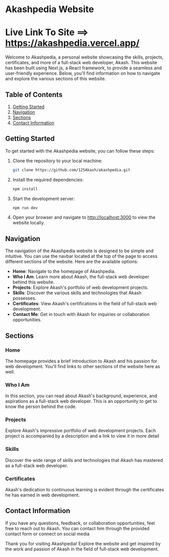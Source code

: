 # Akashpedia Website

# Live Link To Site ==> https://akashpedia.vercel.app/

Welcome to Akashpedia, a personal website showcasing the skills, projects, certificates, and more of a full-stack web developer, Akash. This website has been built using Next.js, a React framework, to provide a seamless and user-friendly experience. Below, you'll find information on how to navigate and explore the various sections of this website.

## Table of Contents

1. [Getting Started](#getting-started)
2. [Navigation](#navigation)
3. [Sections](#sections)
4. [Contact Information](#contact-information)

## Getting Started

To get started with the Akashpedia website, you can follow these steps:

1. Clone the repository to your local machine:

   ```bash
   git clone https://github.com/125Akash/akashpedia.git
   ```

2. Install the required dependencies:

   ```bash
   npm install
   ```

3. Start the development server:

   ```bash
   npm run dev
   ```

4. Open your browser and navigate to [http://localhost:3000](http://localhost:3000) to view the website locally.

## Navigation

The navigation of the Akashpedia website is designed to be simple and intuitive. You can use the navbar located at the top of the page to access different sections of the website. Here are the available options:

- **Home**: Navigate to the homepage of Akashpedia.
- **Who I Am**: Learn more about Akash, the full-stack web developer behind this website.
- **Projects**: Explore Akash's portfolio of web development projects.
- **Skills**: Discover the various skills and technologies that Akash possesses.
- **Certificates**: View Akash's certifications in the field of full-stack web development.
- **Contact Me**: Get in touch with Akash for inquiries or collaboration opportunities.

## Sections

### Home

The homepage provides a brief introduction to Akash and his passion for web development. You'll find links to other sections of the website here as well.

### Who I Am

In this section, you can read about Akash's background, experience, and aspirations as a full-stack web developer. This is an opportunity to get to know the person behind the code.

### Projects

Explore Akash's impressive portfolio of web development projects. Each project is accompanied by a description and a link to view it in more detail

### Skills

Discover the wide range of skills and technologies that Akash has mastered as a full-stack web developer.

### Certificates

Akash's dedication to continuous learning is evident through the certificates he has earned in web development. 

## Contact Information

If you have any questions, feedback, or collaboration opportunities, feel free to reach out to Akash. You can contact him through the provided contact form or connect on social media


Thank you for visiting Akashpedia! Explore the website and get inspired by the work and passion of Akash in the field of full-stack web development.
